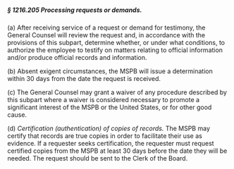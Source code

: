##### § 1216.205 Processing requests or demands. #####

(a) After receiving service of a request or demand for testimony, the General Counsel will review the request and, in accordance with the provisions of this subpart, determine whether, or under what conditions, to authorize the employee to testify on matters relating to official information and/or produce official records and information.

(b) Absent exigent circumstances, the MSPB will issue a determination within 30 days from the date the request is received.

(c) The General Counsel may grant a waiver of any procedure described by this subpart where a waiver is considered necessary to promote a significant interest of the MSPB or the United States, or for other good cause.

(d) *Certification (authentication) of copies of records.* The MSPB may certify that records are true copies in order to facilitate their use as evidence. If a requester seeks certification, the requester must request certified copies from the MSPB at least 30 days before the date they will be needed. The request should be sent to the Clerk of the Board.